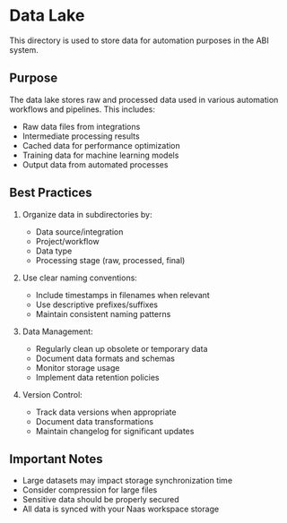 # Data Lake

This directory is used to store data for automation purposes in the ABI system.

## Purpose

The data lake stores raw and processed data used in various automation workflows and pipelines. This includes:
- Raw data files from integrations
- Intermediate processing results
- Cached data for performance optimization
- Training data for machine learning models
- Output data from automated processes

## Best Practices

1. Organize data in subdirectories by:
   - Data source/integration
   - Project/workflow
   - Data type
   - Processing stage (raw, processed, final)

2. Use clear naming conventions:
   - Include timestamps in filenames when relevant
   - Use descriptive prefixes/suffixes
   - Maintain consistent naming patterns

3. Data Management:
   - Regularly clean up obsolete or temporary data
   - Document data formats and schemas
   - Monitor storage usage
   - Implement data retention policies

4. Version Control:
   - Track data versions when appropriate
   - Document data transformations
   - Maintain changelog for significant updates

## Important Notes

- Large datasets may impact storage synchronization time
- Consider compression for large files
- Sensitive data should be properly secured
- All data is synced with your Naas workspace storage

